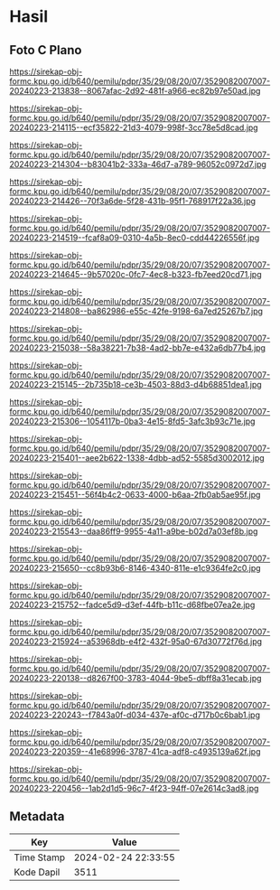 # Hasil

## Foto C Plano

https://sirekap-obj-formc.kpu.go.id/b640/pemilu/pdpr/35/29/08/20/07/3529082007007-20240223-213838--8067afac-2d92-481f-a966-ec82b97e50ad.jpg

https://sirekap-obj-formc.kpu.go.id/b640/pemilu/pdpr/35/29/08/20/07/3529082007007-20240223-214115--ecf35822-21d3-4079-998f-3cc78e5d8cad.jpg

https://sirekap-obj-formc.kpu.go.id/b640/pemilu/pdpr/35/29/08/20/07/3529082007007-20240223-214304--b83041b2-333a-46d7-a789-96052c0972d7.jpg

https://sirekap-obj-formc.kpu.go.id/b640/pemilu/pdpr/35/29/08/20/07/3529082007007-20240223-214426--70f3a6de-5f28-431b-95f1-768917f22a36.jpg

https://sirekap-obj-formc.kpu.go.id/b640/pemilu/pdpr/35/29/08/20/07/3529082007007-20240223-214519--fcaf8a09-0310-4a5b-8ec0-cdd44226556f.jpg

https://sirekap-obj-formc.kpu.go.id/b640/pemilu/pdpr/35/29/08/20/07/3529082007007-20240223-214645--9b57020c-0fc7-4ec8-b323-fb7eed20cd71.jpg

https://sirekap-obj-formc.kpu.go.id/b640/pemilu/pdpr/35/29/08/20/07/3529082007007-20240223-214808--ba862986-e55c-42fe-9198-6a7ed25267b7.jpg

https://sirekap-obj-formc.kpu.go.id/b640/pemilu/pdpr/35/29/08/20/07/3529082007007-20240223-215038--58a38221-7b38-4ad2-bb7e-e432a6db77b4.jpg

https://sirekap-obj-formc.kpu.go.id/b640/pemilu/pdpr/35/29/08/20/07/3529082007007-20240223-215145--2b735b18-ce3b-4503-88d3-d4b68851dea1.jpg

https://sirekap-obj-formc.kpu.go.id/b640/pemilu/pdpr/35/29/08/20/07/3529082007007-20240223-215306--1054117b-0ba3-4e15-8fd5-3afc3b93c71e.jpg

https://sirekap-obj-formc.kpu.go.id/b640/pemilu/pdpr/35/29/08/20/07/3529082007007-20240223-215401--aee2b622-1338-4dbb-ad52-5585d3002012.jpg

https://sirekap-obj-formc.kpu.go.id/b640/pemilu/pdpr/35/29/08/20/07/3529082007007-20240223-215451--56f4b4c2-0633-4000-b6aa-2fb0ab5ae95f.jpg

https://sirekap-obj-formc.kpu.go.id/b640/pemilu/pdpr/35/29/08/20/07/3529082007007-20240223-215543--daa86ff9-9955-4a11-a9be-b02d7a03ef8b.jpg

https://sirekap-obj-formc.kpu.go.id/b640/pemilu/pdpr/35/29/08/20/07/3529082007007-20240223-215650--cc8b93b6-8146-4340-811e-e1c9364fe2c0.jpg

https://sirekap-obj-formc.kpu.go.id/b640/pemilu/pdpr/35/29/08/20/07/3529082007007-20240223-215752--fadce5d9-d3ef-44fb-b11c-d68fbe07ea2e.jpg

https://sirekap-obj-formc.kpu.go.id/b640/pemilu/pdpr/35/29/08/20/07/3529082007007-20240223-215924--a53968db-e4f2-432f-95a0-67d30772f76d.jpg

https://sirekap-obj-formc.kpu.go.id/b640/pemilu/pdpr/35/29/08/20/07/3529082007007-20240223-220138--d8267f00-3783-4044-9be5-dbff8a31ecab.jpg

https://sirekap-obj-formc.kpu.go.id/b640/pemilu/pdpr/35/29/08/20/07/3529082007007-20240223-220243--f7843a0f-d034-437e-af0c-d717b0c6bab1.jpg

https://sirekap-obj-formc.kpu.go.id/b640/pemilu/pdpr/35/29/08/20/07/3529082007007-20240223-220359--41e68996-3787-41ca-adf8-c4935139a62f.jpg

https://sirekap-obj-formc.kpu.go.id/b640/pemilu/pdpr/35/29/08/20/07/3529082007007-20240223-220456--1ab2d1d5-96c7-4f23-94ff-07e2614c3ad8.jpg


## Metadata

| Key        | Value               |
| ---------- | ------------------- |
| Time Stamp | 2024-02-24 22:33:55 |
| Kode Dapil | 3511                |



